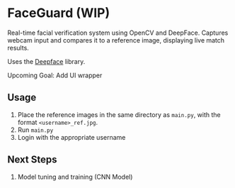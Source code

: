 # FaceGuard (WIP)

Real-time facial verification system using OpenCV and DeepFace. Captures webcam input and compares it to a reference image, displaying live match results.

Uses the [Deepface](https://github.com/serengil/deepface) library.

Upcoming Goal: Add UI wrapper

## Usage
1. Place the reference images in the same directory as `main.py`, with the format `<username>_ref.jpg`.
2. Run `main.py`
3. Login with the appropriate username

## Next Steps
1. Model tuning and training (CNN Model)
